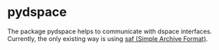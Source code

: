 # pydspace
The package pydspace helps to communicate with dspace interfaces. Currently, the only existing way is using
[saf (Simple Archive Format)](https://gitlab.hrz.uni-marburg.de/dspace7/pydspace/-/tree/main/saf).